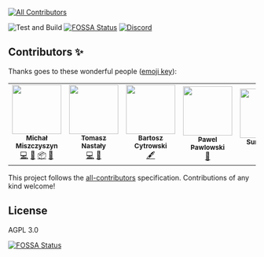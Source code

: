 <!-- ALL-CONTRIBUTORS-BADGE:START - Do not remove or modify this section -->

[![All Contributors](https://img.shields.io/badge/all_contributors-7-orange.svg?style=flat-square)](#contributors-)

<!-- ALL-CONTRIBUTORS-BADGE:END -->

![Test and Build](https://github.com/typeofweb/devfaq-www/workflows/Test%20and%20Build/badge.svg) [![FOSSA Status](https://app.fossa.com/api/projects/git%2Bgithub.com%2Ftypeofweb%2Fdevfaq-www.svg?type=shield)](https://app.fossa.com/projects/git%2Bgithub.com%2Ftypeofweb%2Fdevfaq-www?ref=badge_shield) [![Discord](https://img.shields.io/discord/440163731704643589?color=738ADB&label=Discord&logo=discord&logoColor=white&style=flat-square)](https://discord.typeofweb.com/)

## Contributors ✨

Thanks goes to these wonderful people ([emoji key](https://allcontributors.org/docs/en/emoji-key)):

<!-- ALL-CONTRIBUTORS-LIST:START - Do not remove or modify this section -->
<!-- prettier-ignore-start -->
<!-- markdownlint-disable -->
<table>
  <tr>
    <td align="center"><a href="https://typeofweb.com"><img src="https://avatars0.githubusercontent.com/u/1338731?v=4" width="100px;" alt=""/><br /><sub><b>Michał Miszczyszyn</b></sub></a><br /><a href="https://github.com/typeofweb/devfaq-www/commits?author=mmiszy" title="Code">💻</a> <a href="#maintenance-mmiszy" title="Maintenance">🚧</a> <a href="#platform-mmiszy" title="Packaging/porting to new platform">📦</a> <a href="#ideas-mmiszy" title="Ideas, Planning, & Feedback">🤔</a></td>
    <td align="center"><a href="https://github.com/tomasznastaly"><img src="https://avatars2.githubusercontent.com/u/16205492?v=4" width="100px;" alt=""/><br /><sub><b>Tomasz Nastały</b></sub></a><br /><a href="https://github.com/typeofweb/devfaq-www/commits?author=tomasznastaly" title="Code">💻</a> <a href="#ideas-tomasznastaly" title="Ideas, Planning, & Feedback">🤔</a></td>
    <td align="center"><a href="https://github.com/cytrowski"><img src="https://avatars0.githubusercontent.com/u/2965690?v=4" width="100px;" alt=""/><br /><sub><b>Bartosz Cytrowski</b></sub></a><br /><a href="#content-cytrowski" title="Content">🖋</a></td>
    <td align="center"><a href="https://github.com/pavveu"><img src="https://avatars3.githubusercontent.com/u/108490?v=4" width="100px;" alt=""/><br /><sub><b>Pawel Pawlowski</b></sub></a><br /><a href="#design-pavveu" title="Design">🎨</a></td>
    <td align="center"><a href="https://github.com/Survikrowa"><img src="https://avatars2.githubusercontent.com/u/35381167?v=4" width="100px;" alt=""/><br /><sub><b>Survikrowa</b></sub></a><br /><a href="https://github.com/typeofweb/devfaq-www/commits?author=Survikrowa" title="Code">💻</a></td>
    <td align="center"><a href="https://github.com/mczeplowski"><img src="https://avatars3.githubusercontent.com/u/43904845?v=4" width="100px;" alt=""/><br /><sub><b>mczeplowski</b></sub></a><br /><a href="https://github.com/typeofweb/devfaq-www/commits?author=mczeplowski" title="Code">💻</a></td>
    <td align="center"><a href="https://github.com/drillprop"><img src="https://avatars3.githubusercontent.com/u/51168865?v=4" width="100px;" alt=""/><br /><sub><b>Bartosz Dryl</b></sub></a><br /><a href="https://github.com/typeofweb/devfaq-www/commits?author=drillprop" title="Code">💻</a></td>
  </tr>
</table>

<!-- markdownlint-enable -->
<!-- prettier-ignore-end -->

<!-- ALL-CONTRIBUTORS-LIST:END -->

This project follows the [all-contributors](https://github.com/all-contributors/all-contributors) specification. Contributions of any kind welcome!

## License

AGPL 3.0

[![FOSSA Status](https://app.fossa.com/api/projects/git%2Bgithub.com%2Ftypeofweb%2Fdevfaq-www.svg?type=large)](https://app.fossa.com/projects/git%2Bgithub.com%2Ftypeofweb%2Fdevfaq-www?ref=badge_large)
